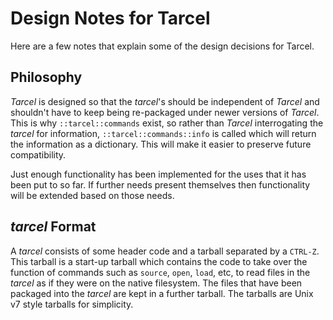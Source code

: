 Design Notes for Tarcel
=======================

Here are a few notes that explain some of the design decisions for Tarcel.

Philosophy
----------
_Tarcel_ is designed so that the _tarcel_'s should be independent of _Tarcel_ and shouldn't have to keep being re-packaged under newer versions of _Tarcel_.  This is why `::tarcel::commands` exist, so rather than _Tarcel_ interrogating the _tarcel_ for information, `::tarcel::commands::info` is called which will return the information as a dictionary.  This will make it easier to preserve future compatibility.

Just enough functionality has been implemented for the uses that it has been put to so far.  If further needs present themselves then functionality will be extended based on those needs.

_tarcel_ Format
---------------
A _tarcel_ consists of some header code and a tarball separated by a `CTRL-Z`.  This tarball is a start-up tarball which contains the code to take over the function of commands such as `source`, `open`, `load`, etc, to read files in the _tarcel_ as if they were on the native filesystem.  The files that have been packaged into the _tarcel_ are kept in a further tarball.  The tarballs are Unix v7 style tarballs for simplicity.

